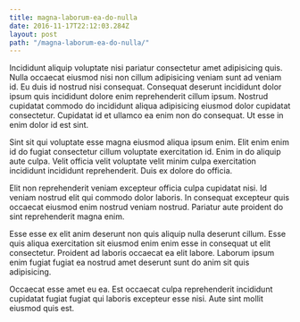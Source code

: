 ```yaml
---
title: magna-laborum-ea-do-nulla
date: 2016-11-17T22:12:03.284Z
layout: post
path: "/magna-laborum-ea-do-nulla/"
---
```


Incididunt aliquip voluptate nisi pariatur consectetur amet adipisicing quis. Nulla occaecat eiusmod nisi non cillum adipisicing veniam sunt ad veniam id. Eu duis id nostrud nisi consequat. Consequat deserunt incididunt dolor ipsum quis incididunt dolore enim reprehenderit cillum ipsum. Nostrud cupidatat commodo do incididunt aliqua adipisicing eiusmod dolor cupidatat consectetur. Cupidatat id et ullamco ea enim non do consequat. Ut esse in enim dolor id est sint.

Sint sit qui voluptate esse magna eiusmod aliqua ipsum enim. Elit enim enim id do fugiat consectetur cillum voluptate exercitation id. Enim in do aliquip aute culpa. Velit officia velit voluptate velit minim culpa exercitation incididunt incididunt reprehenderit. Duis ex dolore do officia.

Elit non reprehenderit veniam excepteur officia culpa cupidatat nisi. Id veniam nostrud elit qui commodo dolor laboris. In consequat excepteur quis occaecat eiusmod enim nostrud veniam nostrud. Pariatur aute proident do sint reprehenderit magna enim.

Esse esse ex elit anim deserunt non quis aliquip nulla deserunt cillum. Esse quis aliqua exercitation sit eiusmod enim enim esse in consequat ut elit consectetur. Proident ad laboris occaecat ea elit labore. Laborum ipsum enim fugiat fugiat ea nostrud amet deserunt sunt do anim sit quis adipisicing.

Occaecat esse amet eu ea. Est occaecat culpa reprehenderit incididunt cupidatat fugiat fugiat qui laboris excepteur esse nisi. Aute sint mollit eiusmod quis est.